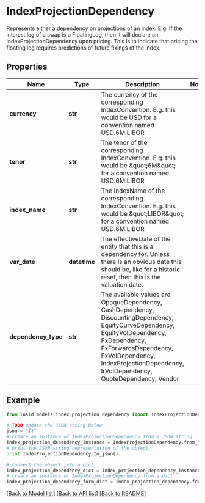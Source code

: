 # IndexProjectionDependency

Represents either a dependency on projections of an index.  E.g. If the interest leg of a swap is a FloatingLeg, then it will declare an IndexProjectionDependency upon pricing.  This is to indicate that pricing the floating leg requires predictions of future fixings of the index.

## Properties
Name | Type | Description | Notes
------------ | ------------- | ------------- | -------------
**currency** | **str** | The currency of the corresponding IndexConvention. E.g. this would be USD for a convention named USD.6M.LIBOR | 
**tenor** | **str** | The tenor of the corresponding IndexConvention. E.g. this would be \&quot;6M\&quot; for a convention named USD.6M.LIBOR | 
**index_name** | **str** | The IndexName of the corresponding IndexConvention. E.g. this would be \&quot;LIBOR\&quot; for a convention named USD.6M.LIBOR | 
**var_date** | **datetime** | The effectiveDate of the entity that this is a dependency for.  Unless there is an obvious date this should be, like for a historic reset, then this is the valuation date. | 
**dependency_type** | **str** | The available values are: OpaqueDependency, CashDependency, DiscountingDependency, EquityCurveDependency, EquityVolDependency, FxDependency, FxForwardsDependency, FxVolDependency, IndexProjectionDependency, IrVolDependency, QuoteDependency, Vendor | 

## Example

```python
from lusid.models.index_projection_dependency import IndexProjectionDependency

# TODO update the JSON string below
json = "{}"
# create an instance of IndexProjectionDependency from a JSON string
index_projection_dependency_instance = IndexProjectionDependency.from_json(json)
# print the JSON string representation of the object
print IndexProjectionDependency.to_json()

# convert the object into a dict
index_projection_dependency_dict = index_projection_dependency_instance.to_dict()
# create an instance of IndexProjectionDependency from a dict
index_projection_dependency_form_dict = index_projection_dependency.from_dict(index_projection_dependency_dict)
```
[[Back to Model list]](../README.md#documentation-for-models) [[Back to API list]](../README.md#documentation-for-api-endpoints) [[Back to README]](../README.md)


